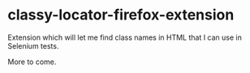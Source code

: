 classy-locator-firefox-extension
================================

Extension which will let me find class names in HTML that I can use in Selenium tests.

More to come.

